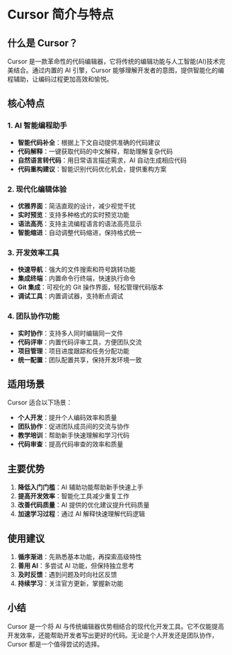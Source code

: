 # Cursor 简介与特点

## 什么是 Cursor？

Cursor 是一款革命性的代码编辑器，它将传统的编辑功能与人工智能(AI)技术完美结合。通过内置的 AI 引擎，Cursor 能够理解开发者的意图，提供智能化的编程辅助，让编码过程更加高效和愉悦。

## 核心特点

### 1. AI 智能编程助手

- **智能代码补全**：根据上下文自动提供准确的代码建议
- **代码解释**：一键获取代码的中文解释，帮助理解复杂代码
- **自然语言转代码**：用日常语言描述需求，AI 自动生成相应代码
- **代码重构建议**：智能识别代码优化机会，提供重构方案

### 2. 现代化编辑体验

- **优雅界面**：简洁直观的设计，减少视觉干扰
- **实时预览**：支持多种格式的实时预览功能
- **语法高亮**：支持主流编程语言的语法高亮显示
- **智能缩进**：自动调整代码缩进，保持格式统一

### 3. 开发效率工具

- **快速导航**：强大的文件搜索和符号跳转功能
- **集成终端**：内置命令行终端，快速执行命令
- **Git 集成**：可视化的 Git 操作界面，轻松管理代码版本
- **调试工具**：内置调试器，支持断点调试

### 4. 团队协作功能

- **实时协作**：支持多人同时编辑同一文件
- **代码评审**：内置代码评审工具，方便团队交流
- **项目管理**：项目进度跟踪和任务分配功能
- **统一配置**：团队配置共享，保持开发环境一致

## 适用场景

Cursor 适合以下场景：

- **个人开发**：提升个人编码效率和质量
- **团队协作**：促进团队成员间的交流与协作
- **教学培训**：帮助新手快速理解和学习代码
- **代码审查**：提高代码审查的效率和质量

## 主要优势

1. **降低入门门槛**：AI 辅助功能帮助新手快速上手
2. **提高开发效率**：智能化工具减少重复工作
3. **改善代码质量**：AI 提供的优化建议提升代码质量
4. **加速学习过程**：通过 AI 解释快速理解代码逻辑

## 使用建议

1. **循序渐进**：先熟悉基本功能，再探索高级特性
2. **善用 AI**：多尝试 AI 功能，但保持独立思考
3. **及时反馈**：遇到问题及时向社区反馈
4. **持续学习**：关注官方更新，掌握新功能

## 小结

Cursor 是一个将 AI 与传统编辑器优势相结合的现代化开发工具。它不仅能提高开发效率，还能帮助开发者写出更好的代码。无论是个人开发还是团队协作，Cursor 都是一个值得尝试的选择。
